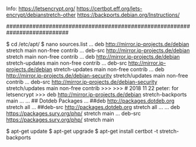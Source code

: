 Info:
    https://letsencrypt.org/
    https://certbot.eff.org/lets-encrypt/debianstretch-other
    https://backports.debian.org/Instructions/

###########################################################################

$ cd /etc/apt/
$ nano sources.list
    ... deb http://mirror.ip-projects.de/debian stretch main non-free contrib
    ... deb-src http://mirror.ip-projects.de/debian stretch main non-free contrib
    ... deb http://mirror.ip-projects.de/debian stretch-updates main non-free contrib
    ... deb-src http://mirror.ip-projects.de/debian stretch-updates main non-free contrib
    ... deb http://mirror.ip-projects.de/debian-security stretch/updates main non-free contrib
    ... deb-src http://mirror.ip-projects.de/debian-security stretch/updates main non-free contrib
    >>>
    >>> # 2018 11 22 peter: for letsencrypt
    >>> deb http://mirror.ip-projects.de/debian stretch-backports main
    ...
    ... ## Dotdeb Packages
    ... ##deb http://packages.dotdeb.org stretch all
    ... ##deb-src http://packages.dotdeb.org stretch all
    ...
    ... deb https://packages.sury.org/php/ stretch main
    ... deb-src https://packages.sury.org/php/ stretch main

$ apt-get update
$ apt-get upgrade
$ apt-get install certbot -t stretch-backports
